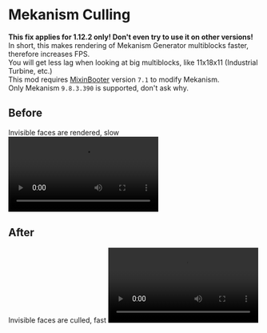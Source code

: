 # Mekanism Culling
**This fix applies for 1.12.2 only! Don't even try to use it on other versions!** \
In short, this makes rendering of Mekanism Generator multiblocks faster, therefore increases FPS. \
You will get less lag when looking at big multiblocks, like 11x18x11 (Industrial Turbine, etc.) \
This mod requires [MixinBooter](https://www.curseforge.com/minecraft/mc-mods/mixin-booter) version `7.1` to modify Mekanism. \
Only Mekanism `9.8.3.390` is supported, don't ask why.

## Before
Invisible faces are rendered, slow
![slow](https://raw.githubusercontent.com/TheAirBlow/MekanismCulling/main/images/slow.webm)

## After
Invisible faces are culled, fast
![fast](https://raw.githubusercontent.com/TheAirBlow/MekanismCulling/main/images/fast.webm)

